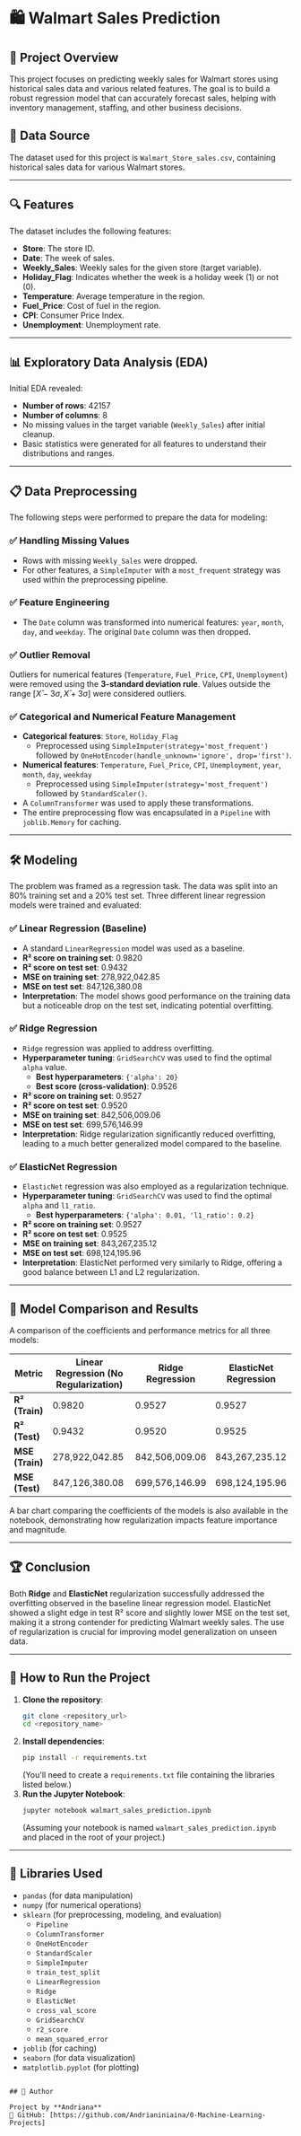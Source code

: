 # 🛍️ Walmart Sales Prediction

## 🎯 Project Overview

This project focuses on predicting weekly sales for Walmart stores using historical sales data and various related features. The goal is to build a robust regression model that can accurately forecast sales, helping with inventory management, staffing, and other business decisions.

## 📁 Data Source

The dataset used for this project is `Walmart_Store_sales.csv`, containing historical sales data for various Walmart stores.

---

## 🔍 Features

The dataset includes the following features:

- **Store**: The store ID.
- **Date**: The week of sales.
- **Weekly_Sales**: Weekly sales for the given store (target variable).
- **Holiday_Flag**: Indicates whether the week is a holiday week (1) or not (0).
- **Temperature**: Average temperature in the region.
- **Fuel_Price**: Cost of fuel in the region.
- **CPI**: Consumer Price Index.
- **Unemployment**: Unemployment rate.

---

## 📊 Exploratory Data Analysis (EDA)

Initial EDA revealed:

- **Number of rows**: 42157
- **Number of columns**: 8
- No missing values in the target variable (`Weekly_Sales`) after initial cleanup.
- Basic statistics were generated for all features to understand their distributions and ranges.

---

## 📋 Data Preprocessing

The following steps were performed to prepare the data for modeling:

### ✅ Handling Missing Values

- Rows with missing `Weekly_Sales` were dropped.
- For other features, a `SimpleImputer` with a `most_frequent` strategy was used within the preprocessing pipeline.

### ✅ Feature Engineering

- The `Date` column was transformed into numerical features: `year`, `month`, `day`, and `weekday`. The original `Date` column was then dropped.

### ✅ Outlier Removal

Outliers for numerical features (`Temperature`, `Fuel_Price`, `CPI`, `Unemployment`) were removed using the **3-standard deviation rule**. Values outside the range $[X̄ - 3σ, X̄ + 3σ]$ were considered outliers.

### ✅ Categorical and Numerical Feature Management

- **Categorical features**: `Store`, `Holiday_Flag`
  - Preprocessed using `SimpleImputer(strategy='most_frequent')` followed by `OneHotEncoder(handle_unknown='ignore', drop='first')`.
- **Numerical features**: `Temperature`, `Fuel_Price`, `CPI`, `Unemployment`, `year`, `month`, `day`, `weekday`
  - Preprocessed using `SimpleImputer(strategy='most_frequent')` followed by `StandardScaler()`.
- A `ColumnTransformer` was used to apply these transformations.
- The entire preprocessing flow was encapsulated in a `Pipeline` with `joblib.Memory` for caching.

---

## 🛠️ Modeling

The problem was framed as a regression task. The data was split into an 80% training set and a 20% test set. Three different linear regression models were trained and evaluated:

### ✅ Linear Regression (Baseline)

- A standard `LinearRegression` model was used as a baseline.
- **R² score on training set**: 0.9820
- **R² score on test set**: 0.9432
- **MSE on training set**: 278,922,042.85
- **MSE on test set**: 847,126,380.08
- **Interpretation**: The model shows good performance on the training data but a noticeable drop on the test set, indicating potential overfitting.

### ✅ Ridge Regression

- `Ridge` regression was applied to address overfitting.
- **Hyperparameter tuning**: `GridSearchCV` was used to find the optimal `alpha` value.
  - **Best hyperparameters**: `{'alpha': 20}`
  - **Best score (cross-validation)**: 0.9526
- **R² score on training set**: 0.9527
- **R² score on test set**: 0.9520
- **MSE on training set**: 842,506,009.06
- **MSE on test set**: 699,576,146.99
- **Interpretation**: Ridge regularization significantly reduced overfitting, leading to a much better generalized model compared to the baseline.

### ✅ ElasticNet Regression

- `ElasticNet` regression was also employed as a regularization technique.
- **Hyperparameter tuning**: `GridSearchCV` was used to find the optimal `alpha` and `l1_ratio`.
  - **Best hyperparameters**: `{'alpha': 0.01, 'l1_ratio': 0.2}`
- **R² score on training set**: 0.9527
- **R² score on test set**: 0.9525
- **MSE on training set**: 843,267,235.12
- **MSE on test set**: 698,124,195.96
- **Interpretation**: ElasticNet performed very similarly to Ridge, offering a good balance between L1 and L2 regularization.

---

## 📌 Model Comparison and Results

A comparison of the coefficients and performance metrics for all three models:

| Metric         | Linear Regression (No Regularization) | Ridge Regression | ElasticNet Regression |
|----------------|---------------------------------------|------------------|-----------------------|
| **R² (Train)** | 0.9820                                | 0.9527           | 0.9527                |
| **R² (Test)** | 0.9432                                | 0.9520           | 0.9525                |
| **MSE (Train)**| 278,922,042.85                        | 842,506,009.06   | 843,267,235.12        |
| **MSE (Test)** | 847,126,380.08                        | 699,576,146.99   | 698,124,195.96        |

A bar chart comparing the coefficients of the models is also available in the notebook, demonstrating how regularization impacts feature importance and magnitude.

---

## 🏆 Conclusion

Both **Ridge** and **ElasticNet** regularization successfully addressed the overfitting observed in the baseline linear regression model. ElasticNet showed a slight edge in test R² score and slightly lower MSE on the test set, making it a strong contender for predicting Walmart weekly sales. The use of regularization is crucial for improving model generalization on unseen data.

---

## 🚀 How to Run the Project

1.  **Clone the repository**:
    ```bash
    git clone <repository_url>
    cd <repository_name>
    ```
2.  **Install dependencies**:
    ```bash
    pip install -r requirements.txt
    ```
    (You'll need to create a `requirements.txt` file containing the libraries listed below.)
3.  **Run the Jupyter Notebook**:
    ```bash
    jupyter notebook walmart_sales_prediction.ipynb
    ```
    (Assuming your notebook is named `walmart_sales_prediction.ipynb` and placed in the root of your project.)

---

## 🔧 Libraries Used

-   `pandas` (for data manipulation)
-   `numpy` (for numerical operations)
-   `sklearn` (for preprocessing, modeling, and evaluation)
    -   `Pipeline`
    -   `ColumnTransformer`
    -   `OneHotEncoder`
    -   `StandardScaler`
    -   `SimpleImputer`
    -   `train_test_split`
    -   `LinearRegression`
    -   `Ridge`
    -   `ElasticNet`
    -   `cross_val_score`
    -   `GridSearchCV`
    -   `r2_score`
    -   `mean_squared_error`
-   `joblib` (for caching)
-   `seaborn` (for data visualization)
-   `matplotlib.pyplot` (for plotting)
```

## 👤 Author

Project by **Andriana**  
🔗 GitHub: [https://github.com/Andrianiniaina/0-Machine-Learning-Projects]
